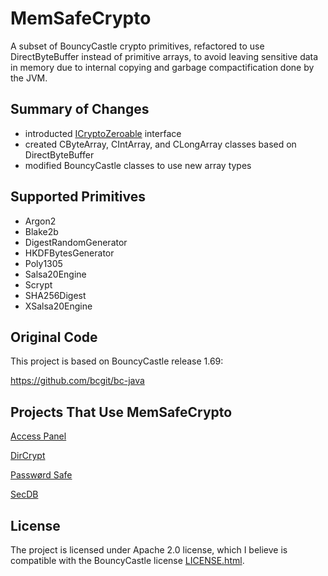 # MemSafeCrypto

A subset of BouncyCastle crypto primitives, refactored to use DirectByteBuffer
instead of primitive arrays, to avoid leaving sensitive data in memory due to internal
copying and garbage compactification done by the JVM.



## Summary of Changes

- introducted [ICryptoZeroable](src/goryachev/memsafecrypto/ICryptoZeroable.java) interface
- created CByteArray, CIntArray, and CLongArray classes based on DirectByteBuffer
- modified BouncyCastle classes to use new array types



## Supported Primitives

- Argon2
- Blake2b
- DigestRandomGenerator
- HKDFBytesGenerator
- Poly1305
- Salsa20Engine
- Scrypt
- SHA256Digest
- XSalsa20Engine



## Original Code

This project is based on BouncyCastle release 1.69:

https://github.com/bcgit/bc-java



## Projects That Use MemSafeCrypto

[Access Panel](https://github.com/andy-goryachev/AccessPanelPublic)

[DirCrypt](https://github.com/andy-goryachev/DirCrypt)

[Passwørd Safe](https://github.com/andy-goryachev/PasswordSafe)

[SecDB](https://github.com/andy-goryachev/SecDB)



## License

The project is licensed under Apache 2.0 license, which I believe is compatible with the BouncyCastle license 
[LICENSE.html](src/goryachev/memsafecrypto/bc/LICENSE.html).